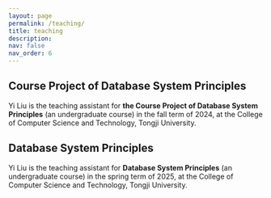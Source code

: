 ```yaml
---
layout: page
permalink: /teaching/
title: teaching
description: 
nav: false
nav_order: 6
---
```


## Course Project of Database System Principles
Yi Liu is the teaching assistant for **the Course Project of Database System Principles** (an undergraduate course) in the fall term of 2024, at the College of Computer Science and Technology, Tongji University.

## Database System Principles
Yi Liu is the teaching assistant for **Database System Principles** (an undergraduate course) in the spring term of 2025, at the College of Computer Science and Technology, Tongji University.